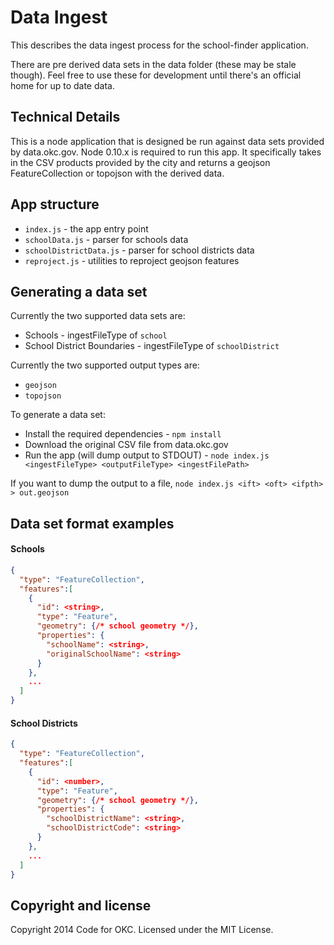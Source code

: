 # Data Ingest

This describes the data ingest process for the school-finder application.

There are pre derived data sets in the data folder (these may be stale though). Feel free to use these for development until there's an official home for up to date data.

## Technical Details

This is a node application that is designed be run against data sets provided by data.okc.gov. Node 0.10.x is required to run this app. It specifically takes in the CSV products provided by the city and returns a geojson FeatureCollection or topojson with the derived data.

## App structure

* `index.js` - the app entry point
* `schoolData.js` - parser for schools data
* `schoolDistrictData.js` - parser for school districts data
* `reproject.js` - utilities to reproject geojson features

## Generating a data set

Currently the two supported data sets are:
* Schools - ingestFileType of `school`
* School District Boundaries - ingestFileType of `schoolDistrict`

Currently the two supported output types are:
* `geojson`
* `topojson`

To generate a data set:
* Install the required dependencies - `npm install`
* Download the original CSV file from data.okc.gov
* Run the app (will dump output to STDOUT) - `node index.js <ingestFileType> <outputFileType> <ingestFilePath>`

If you want to dump the output to a file, `node index.js <ift> <oft> <ifpth> > out.geojson`

## Data set format examples

#### Schools
```json
{
  "type": "FeatureCollection",
  "features":[
    {
      "id": <string>,
      "type": "Feature",
      "geometry": {/* school geometry */},
      "properties": {
        "schoolName": <string>,
        "originalSchoolName": <string>
      }
    },
    ...
  ]
}
```

#### School Districts
```json
{
  "type": "FeatureCollection",
  "features":[
    {
      "id": <number>,
      "type": "Feature",
      "geometry": {/* school geometry */},
      "properties": {
        "schoolDistrictName": <string>,
        "schoolDistrictCode": <string>
      }
    },
    ...
  ]
}
```

## Copyright and license

Copyright 2014 Code for OKC. Licensed under the MIT License.
